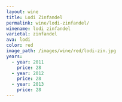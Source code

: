 ```yaml
---
layout: wine
title: Lodi Zinfandel
permalink: wine/lodi-zinfandel/
winename: lodi zinfandel
varietal: zinfandel
ava: lodi
color: red
image_path: /images/wine/red/lodi-zin.jpg
years:
  - year: 2011
    price: 28
  - year: 2012
    price: 28
  - year: 2013
    price: 28
---
```



